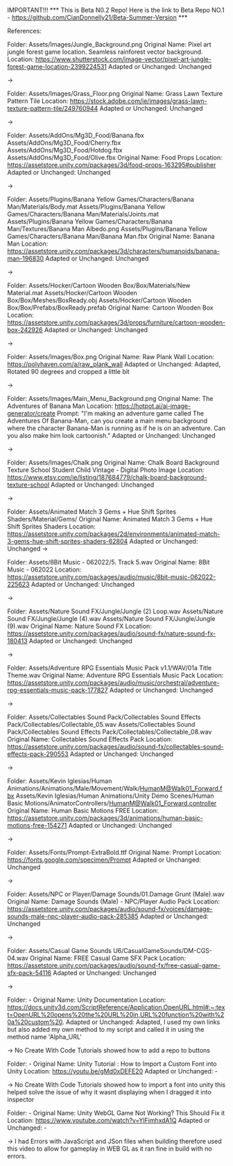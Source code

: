 IMPORTANT!!! *** This is Beta N0.2 Repo! Here is the link to Beta Repo NO.1 - https://github.com/CianDonnelly21/Beta-Summer-Version ***

References:

Folder: Assets/Images/Jungle_Background.png
Original Name: Pixel art jungle forest game location. Seamless rainforest vector background.
Location: https://www.shutterstock.com/image-vector/pixel-art-jungle-forest-game-location-2399224531
Adapted or Unchanged: Unchanged

->

Folder: Assets/Images/Grass_Floor.png
Original Name: Grass Lawn Texture Pattern Tile 
Location: https://stock.adobe.com/ie/images/grass-lawn-texture-pattern-tile/249760944
Adapted or Unchanged: Unchanged

->

Folder: 
Assets/AddOns/Mg3D_Food/Banana.fbx
Assets/AddOns/Mg3D_Food/Cherry.fbx
Assets/AddOns/Mg3D_Food/Hotdog.fbx
Assets/AddOns/Mg3D_Food/Olive.fbx
Original Name: Food Props
Location: https://assetstore.unity.com/packages/3d/food-props-163295#publisher
Adapted or Unchanged: Unchanged

->

Folder: 
Assets/Plugins/Banana Yellow Games/Characters/Banana Man/Materials/Body.mat
Assets/Plugins/Banana Yellow Games/Characters/Banana Man/Materials/Joints.mat
Assets/Plugins/Banana Yellow Games/Characters/Banana Man/Textures/Banana Man Albedo.png
Assets/Plugins/Banana Yellow Games/Characters/Banana Man/Banana Man.fbx
Original Name: Banana Man
Location: https://assetstore.unity.com/packages/3d/characters/humanoids/banana-man-196830
Adapted or Unchanged: Unchanged

->

Folder:
Assets/Hocker/Cartoon Wooden Box/Box/Materials/New Material.mat
Assets/Hocker/Cartoon Wooden Box/Box/Meshes/BoxReady.obj
Assets/Hocker/Cartoon Wooden Box/Box/Prefabs/BoxReady.prefab
Original Name: Cartoon Wooden Box
Location: https://assetstore.unity.com/packages/3d/props/furniture/cartoon-wooden-box-242926
Adapted or Unchanged: Unchanged

->

Folder: Assets/Images/Box.png
Original Name: Raw Plank Wall
Location: https://polyhaven.com/a/raw_plank_wall
Adapted or Unchanged: Adapted, Rotated 90 degrees and cropped a little bit

->

Folder: Assets/Images/Main_Menu_Background.png
Original Name: The Adventures of Banana Man
Location: https://hotpot.ai/ai-image-generator/create
Prompt: "I'm making an adventure game called The Adventures Of Banana-Man, can you create a main menu background where the character Banana-Man is running as if he is on an adventure. Can you also make him look cartoonish."
Adapted or Unchanged: Unchanged

->

Folder: Assets/Images/Chalk.png
Original Name: Chalk Board Background Texture School Student Child Vintage - Digital Photo Image
Location: https://www.etsy.com/ie/listing/187684779/chalk-board-background-texture-school
Adapted or Unchanged: Unchanged

->

Folder: Assets/Animated Match 3 Gems + Hue Shift Sprites Shaders/Material/Gems/
Original Name: Animated Match 3 Gems + Hue Shift Sprites Shaders
Location: https://assetstore.unity.com/packages/2d/environments/animated-match-3-gems-hue-shift-sprites-shaders-62804
Adapted or Unchanged: Unchanged
->

Folder: Assets/8Bit Music - 062022/5. Track 5.wav
Original Name: 8Bit Music - 062022
Location: https://assetstore.unity.com/packages/audio/music/8bit-music-062022-225623
Adapted or Unchanged: Unchanged

->

Folder: 
Assets/Nature Sound FX/Jungle/Jungle (2) Loop.wav
Assets/Nature Sound FX/Jungle/Jungle (4).wav
Assets/Nature Sound FX/Jungle/Jungle (9).wav
Original Name: Nature Sound FX
Location: https://assetstore.unity.com/packages/audio/sound-fx/nature-sound-fx-180413
Adapted or Unchanged: Unchanged

->

Folder: Assets/Adventure RPG Essentials Music Pack v1.1/WAV/01a Title Theme.wav
Original Name: Adventure RPG Essentials Music Pack
Location: https://assetstore.unity.com/packages/audio/music/orchestral/adventure-rpg-essentials-music-pack-177827
Adapted or Unchanged: Unchanged

->

Folder: 
Assets/Collectables Sound Pack/Collectables Sound Effects Pack/Collectables/Collectable_05.wav
Assets/Collectables Sound Pack/Collectables Sound Effects Pack/Collectables/Collectable_08.wav
Original Name: Collectables Sound Effects Pack
Location: https://assetstore.unity.com/packages/audio/sound-fx/collectables-sound-effects-pack-290553
Adapted or Unchanged: Unchanged

->

Folder: 
Assets/Kevin Iglesias/Human Animations/Animations/Male/Movement/Walk/HumanM@Walk01_Forward.fbx
Assets/Kevin Iglesias/Human Animations/Unity Demo Scenes/Human Basic Motions/AnimatorControllers/HumanM@Walk01_Forward.controller
Original Name: Human Basic Motions FREE
Location: https://assetstore.unity.com/packages/3d/animations/human-basic-motions-free-154271
Adapted or Unchanged: Unchanged

->

Folder: Assets/Fonts/Prompt-ExtraBold.ttf
Original Name: Prompt
Location: https://fonts.google.com/specimen/Prompt
Adapted or Unchanged: Unchanged

->

Folder: Assets/NPC or Player/Damage Sounds/01.Damage Grunt (Male).wav
Original Name: Damage Sounds (Male) - NPC/Player Audio Pack
Location: https://assetstore.unity.com/packages/audio/sound-fx/voices/damage-sounds-male-npc-player-audio-pack-285385
Adapted or Unchanged: Unchanged

->

Folder: Assets/Casual Game Sounds U6/CasualGameSounds/DM-CGS-04.wav
Original Name: FREE Casual Game SFX Pack
Location: https://assetstore.unity.com/packages/audio/sound-fx/free-casual-game-sfx-pack-54116
Adapted or Unchanged: Unchanged

->

Folder: -
Original Name: Unity Documentation
Location: https://docs.unity3d.com/ScriptReference/Application.OpenURL.html#:~:text=OpenURL%20opens%20the%20URL%20in,URL%20function%20with%20a%20custom%20.
Adapted or Unchanged: Adapted, I used my own links but also added my own method to my script and called it in using the method name 'Alpha_URL'

-> No Create With Code Tutorials showed how to add a repo to buttons

Folder: -
Original Name: Unity Tutorial : How to Import a Custom Font into Unity
Location: https://youtu.be/gMd0xDEFE20
Adapted or Unchanged: -

-> No Create With Code Tutorials showed how to import a font into unity this helped solve the issue of why it wasnt displaying when I dragged it into inspector

Folder: - 
Original Name: Unity WebGL Game Not Working? This Should Fix it
Location: https://www.youtube.com/watch?v=YlFimhxdA1Q
Adapted or Unchanged: -

-> I had Errors with JavaScript and JSon files when building therefore used this video to allow for gameplay in WEB GL as it ran fine in build with no errors.
